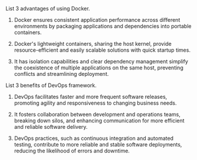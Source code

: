 List 3 advantages of using Docker. 
1. Docker ensures consistent application performance across different environments by packaging applications and dependencies into portable containers.
   
2. Docker's lightweight containers, sharing the host kernel, provide resource-efficient and easily scalable solutions with quick startup times.

3. It has isolation capabilities and clear dependency management simplify the coexistence of multiple applications on the same host, preventing conflicts and streamlining deployment.

List 3 benefits of DevOps framework.
1. DevOps facilitates faster and more frequent software releases, promoting agility and responsiveness to changing business needs.

2. It fosters collaboration between development and operations teams, breaking down silos, and enhancing communication for more efficient and reliable software delivery.

3. DevOps practices, such as continuous integration and automated testing, contribute to more reliable and stable software deployments, reducing the likelihood of errors and downtime.


